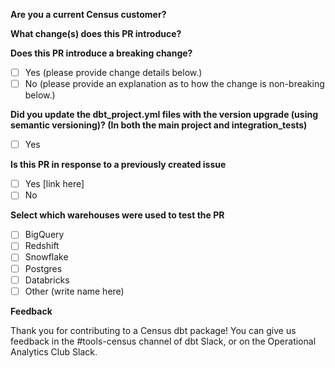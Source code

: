 **Are you a current Census customer?**
<!--- Please tell us your name, title and company -->

**What change(s) does this PR introduce?**
<!--- Describe what changes your PR introduces to the package and how to leverage this new feature. -->

**Does this PR introduce a breaking change?**
<!--- Does this PR introduce changes that will cause current package users' jobs to fail or require a `--full-refresh`? -->
<!--- To select a checkbox you simply need to add an "x" with no spaces between the brackets (eg. [x] Yes). -->
- [ ] Yes (please provide change details below.)
- [ ] No  (please provide an explanation as to how the change is non-breaking below.)

**Did you update the dbt_project.yml files with the version upgrade (using semantic versioning)? (In both the main project and integration_tests)** 
<!--- The dbt_project.yml and the integration_tests/dbt_project.yml files contain the version number. Be sure to upgrade them both -->
- [ ] Yes

**Is this PR in response to a previously created issue**
<!--- If an Issue was created it is helpful to track the progress by linking it in the PR. -->
- [ ] Yes [link here]
- [ ] No 

**Select which warehouses were used to test the PR**
<!--- To check a warehouse remove the space and insert an x in the box (eg. [x] Bigquery). --> 
- [ ] BigQuery
- [ ] Redshift
- [ ] Snowflake
- [ ] Postgres
- [ ] Databricks
- [ ] Other (write name here)

**Feedback**

Thank you for contributing to a Census dbt package! You can give us feedback in the #tools-census channel of dbt Slack, or on the Operational Analytics Club Slack.